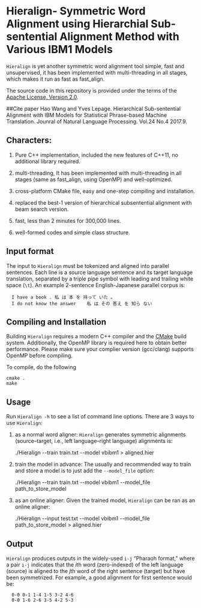 Hieralign- Symmetric Word Alignment using Hierarchial Sub-sentential Alignment Method with Various IBM1 Models
==========

`Hieralign` is yet another symmetric word alignment tool simple, fast and unsupervised, 
it has been implemented with multi-threading in all stages, which makes it run as fast as fast_align. 

The source code in this repository is provided under the terms of the [Apache License, Version 2.0](http://www.apache.org/licenses/LICENSE-2.0.html).

##Cite paper
   Hao Wang and Yves Lepage. Hierarchical Sub-sentential Alignment with IBM Models for Statistical Phrase-based Machine Translation. 
   Jounral of Natural Language Processing. Vol.24 No.4 2017.9.

## Characters:
1. Pure C++ implementation, 
   included the new features of C++11,  no additional library required.

2. multi-threading,
    It has been implemented with multi-threading in all stages (same as  fast_align, using OpenMP) and well-optimized.

3. cross-platform CMake file, easy and one-step compiling and installation.

4. replaced the best-1 version of hierarchical subsentential alignment with beam search version.

5. fast, less than 2 minutes for 300,000 lines.

6. well-formed codes and simple class structure.

## Input format

The input to `Hieralign` must be tokenized and aligned into parallel sentences. Each line is a source language sentence and its target language translation, separated by a triple pipe symbol with leading and trailing white space (`\t`). An example 2-sentence English-Japanese parallel corpus is:

 
      I have a book . 私 は 本 を 持って いた 。
      I do not know the answer    私 は その 答え を 知ら ない

## Compiling and Installation

Building `Hieralign` requires a modern C++ compiler and the [CMake]() build system. Additionally, the OpenMP library is required here to obtain better performance.
Please make sure your complier version (gcc/clang) supports OpenMP before compiling. 

To compile, do the following 

    cmake . 
    make
    
## Usage
Run `Hieralign -h` to see a list of command line options.
There are 3 ways to use `Hieralign`: 

1. as a normal word aligner:
`Hieralign` generates symmetric alignments (source–target, i.e., left language–right language) alignments is:
 
    ./Hieralign --train train.txt --model vbibm1 > aligned.hier

2. train the model in advance:
The usually and recommended way to train and store a model is to just add the `--model_file` option:

    ./Hieralign --train train.txt --model vbibm1 --model_file path_to_store_model

3. as an online aligner:
Given the trained model, `Hieralign` can be ran as an online aligner:

   ./Hieralign --input test.txt --model vbibm1 --model_file path_to_store_model > aligned.hier

## Output

`Hieralign` produces outputs in the widely-used `i-j` “Pharaoh format,” where a pair `i-j` indicates that the <i>i</i>th word (zero-indexed) of the left language (source) is aligned to the <i>j</i>th word of the right sentence (target) but have been symmetrized. For example, a good alignment for first sentence would be:

      0-0 0-1 1-4 1-5 3-2 4-6
      0-0 1-6 2-6 3-5 4-2 5-3
